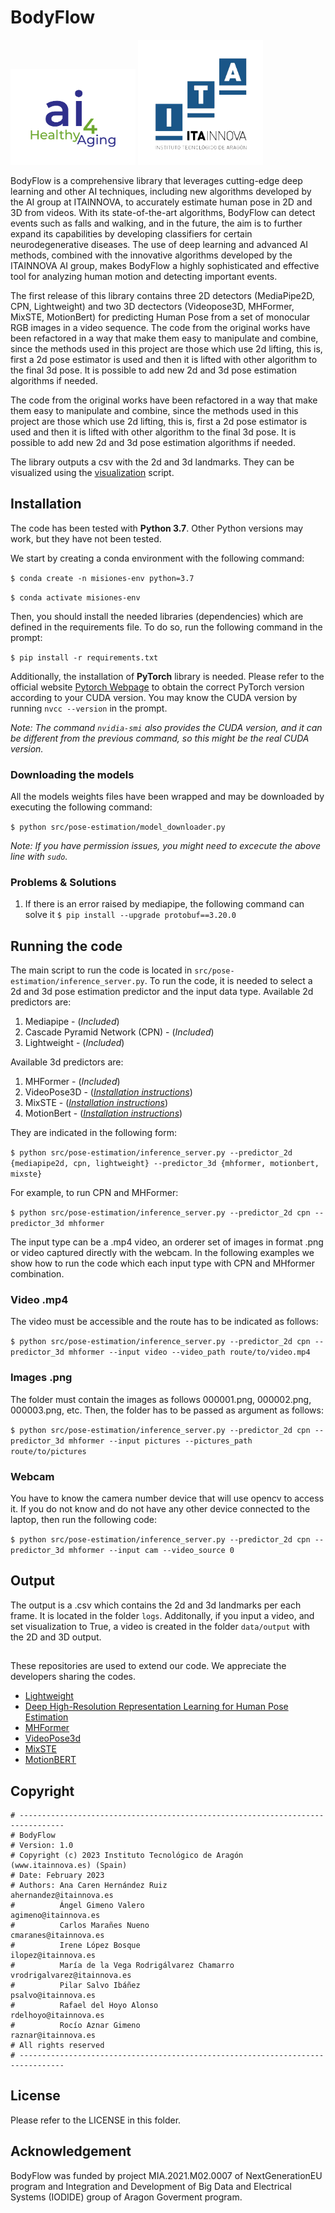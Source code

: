 # BodyFlow

<img src="figures/AI4HealthyAging_logo.png" alt="AI4HealthyAging Logo" width="200"/> <img src="figures/itainnova_logo.png" alt="Itainnova Logo" width="200"/>

BodyFlow is a comprehensive library that leverages cutting-edge deep learning and other AI techniques, including new algorithms developed by the AI group at ITAINNOVA, to accurately estimate human pose in 2D and 3D from videos. With its state-of-the-art algorithms, BodyFlow can detect events such as falls and walking, and in the future, the aim is to further expand its capabilities by developing classifiers for certain neurodegenerative diseases. The use of deep learning and advanced AI methods, combined with the innovative algorithms developed by the ITAINNOVA AI group, makes BodyFlow a highly sophisticated and effective tool for analyzing human motion and detecting important events.

The first release of this library contains three 2D detectors (MediaPipe2D, CPN, Lightweight) and two 3D dectectors (Videopose3D, MHFormer, MixSTE, MotionBert) for predicting Human Pose from a set of monocular RGB images in a video sequence. The code from the original works have been refactored in a way that make them easy to manipulate and combine, since the methods used in this project are those which use 2d lifting, this is, first a 2d pose estimator is used and then it is lifted with other algorithm to the final 3d pose. It is possible to add new 2d and 3d pose estimation algorithms if needed.

The code from the original works have been refactored in a way that make them easy to manipulate and combine, since the methods used in this project are those which use 2d lifting, this is, first a 2d pose estimator is used and then it is lifted with other algorithm to the final 3d pose. It is possible to add new 2d and 3d pose estimation algorithms if needed.

The library outputs a csv with the 2d and 3d landmarks. They can be visualized using the [visualization](src/pose-estimation/common_pose/visualization.py) script.

## Installation
The code has been tested with **Python 3.7**. Other Python versions may work, but they have not been tested.

We start by creating a conda environment with the following command:

`$ conda create -n misiones-env python=3.7`

`$ conda activate misiones-env`

Then, you should install the needed libraries (dependencies) which are defined in the requirements file. To do so, run the following command in the prompt:

`$ pip install -r requirements.txt`

Additionally, the installation of **PyTorch** library is needed. Please refer to the official website [Pytorch Webpage](https://pytorch.org/) to obtain the correct PyTorch version according to your CUDA version. You may know the CUDA version by running `nvcc --version` in the prompt.

*Note: The command `nvidia-smi` also provides the CUDA version, and it can be different from the previous command, so this might be the real CUDA version.*

### Downloading the models

All the models weights files have been wrapped and may be downloaded by executing the following command:

`$ python src/pose-estimation/model_downloader.py`

*Note: If you have permission issues, you might need to excecute the above line with `sudo`.*

### Problems & Solutions

1. If there is an error raised by mediapipe, the following command can solve it `$ pip install --upgrade protobuf==3.20.0`

## Running the code

The main script to run the code is located in `src/pose-estimation/inference_server.py`.
To run the code, it is needed to select a 2d and 3d pose estimation predictor and the input data type.
Available 2d predictors are:
1. Mediapipe - (*Included*)
2. Cascade Pyramid Network (CPN) - (*Included*)
3. Lightweight - (*Included*)

Available 3d predictors are:
1. MHFormer - (*Included*)
2. VideoPose3D - (*[Installation instructions](src/pose-estimation/models/predictors_3d/videopose/VideoPose3D_installation.md)*)
3. MixSTE - (*[Installation instructions](src/pose-estimation/models/predictors_3d/mixste/MixSTE_installation.md)*)
4. MotionBert - (*[Installation instructions](src/pose-estimation/models/predictors_3d/motionbert/MotionBert_installation.md)*)

They are indicated in the following form:

`$ python src/pose-estimation/inference_server.py --predictor_2d {mediapipe2d, cpn, lightweight} --predictor_3d {mhformer, motionbert, mixste}`

For example, to run CPN and MHFormer:

`$ python src/pose-estimation/inference_server.py --predictor_2d cpn --predictor_3d mhformer`

The input type can be a .mp4 video, an orderer set of images in format .png or video captured directly with the webcam. In the following examples we show how to run the code which each input type with CPN and MHformer combination.

### Video .mp4
The video must be accessible and the route has to be indicated as follows:

`$ python src/pose-estimation/inference_server.py --predictor_2d cpn --predictor_3d mhformer --input video --video_path route/to/video.mp4`

### Images .png
The folder must contain the images as follows 000001.png, 000002.png, 000003.png, etc. Then, the folder has to be passed as argument as follows:

`$ python src/pose-estimation/inference_server.py --predictor_2d cpn --predictor_3d mhformer --input pictures --pictures_path route/to/pictures`

### Webcam
You have to know the camera number device that will use opencv to access it. If you do not know and do not have any other device connected to the laptop, then run the following code:

`$ python src/pose-estimation/inference_server.py --predictor_2d cpn --predictor_3d mhformer --input cam --video_source 0`

## Output
The output is a .csv which contains the 2d and 3d landmarks per each frame. It is located in the folder `logs`. Additonally, if you input a video, and set visualization to True, a video is created in the folder `data/output` with the 2D and 3D output.

##  

These repositories are used to extend our code. We appreciate the developers sharing the codes.


- [Lightweight](https://github.com/Daniil-Osokin/lightweight-human-pose-estimation.pytorch)
- [Deep High-Resolution Representation Learning for Human Pose Estimation](https://github.com/leoxiaobin/deep-high-resolution-net.pytorch)
- [MHFormer](https://github.com/Vegetebird/MHFormer)
- [VideoPose3d](https://github.com/facebookresearch/VideoPose3D)
- [MixSTE](https://github.com/JinluZhang1126/MixSTE)
- [MotionBERT](https://github.com/Walter0807/MotionBERT)

## Copyright
```
# --------------------------------------------------------------------------------
# BodyFlow
# Version: 1.0
# Copyright (c) 2023 Instituto Tecnológico de Aragón (www.itainnova.es) (Spain)
# Date: February 2023
# Authors: Ana Caren Hernández Ruiz                      ahernandez@itainnova.es
#          Ángel Gimeno Valero                              agimeno@itainnova.es
#          Carlos Marañes Nueno                            cmaranes@itainnova.es
#          Irene López Bosque                                ilopez@itainnova.es
#          María de la Vega Rodrigálvarez Chamarro   vrodrigalvarez@itainnova.es
#          Pilar Salvo Ibáñez                                psalvo@itainnova.es
#          Rafael del Hoyo Alonso                          rdelhoyo@itainnova.es
#          Rocío Aznar Gimeno                                raznar@itainnova.es
# All rights reserved 
# --------------------------------------------------------------------------------
```

## License

Please refer to the LICENSE in this folder.

## Acknowledgement

BodyFlow was funded by project MIA.2021.M02.0007 of NextGenerationEU program and Integration and Development of Big Data and Electrical Systems (IODIDE) group of Aragon Goverment program.